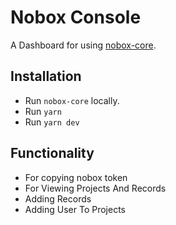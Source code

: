# Nobox Console
A Dashboard for using [nobox-core](https://github.com/nobox-org/nobox-core).

## Installation
- Run `nobox-core` locally.
- Run `yarn`
- Run `yarn dev`

## Functionality
- For copying nobox token
- For Viewing Projects And Records
- Adding Records
- Adding User To Projects


